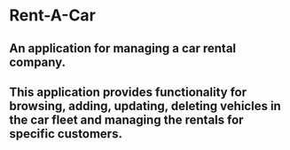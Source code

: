 # Rent-A-Car
## An application for managing a car rental company. 
## This application provides functionality for browsing, adding, updating, deleting vehicles in the car fleet and managing the rentals for specific customers.
